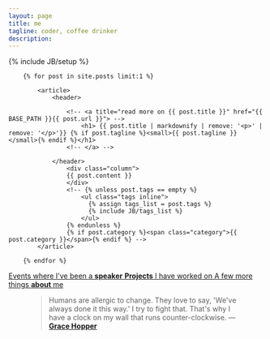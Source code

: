 ```yaml
---
layout: page
title: me
tagline: coder, coffee drinker
description:
---
```


{% include JB/setup %}

<section class="posts">

		{% for post in site.posts limit:1 %}

			<article>
				<header>

					<!-- <a title="read more on {{ post.title }}" href="{{ BASE_PATH }}{{ post.url }}"> -->
			    		<h1> {{ post.title | markdownify | remove: '<p>' | remove: '</p>'}} {% if post.tagline %}<small>{{ post.tagline }}</small>{% endif %}</h1>
			   		<!-- </a> -->

			    </header>
                    <div class="column">
					{{ post.content }}
                    </div>
			    	<!-- {% unless post.tags == empty %}
					    <ul class="tags inline">
					      {% assign tags_list = post.tags %}
					      {% include JB/tags_list %}
					    </ul>
					{% endunless %}
					{% if post.category %}<span class="category">{{ post.category }}</span>{% endif %} -->
			</article>

		{% endfor %}

</section>

<section>
    <nav class="column">
        <a href="/events" class="pull">
			Events where I've been a <strong>speaker</strong>
        </a>
        <a href="/projects" class="pull">
		 	<strong>Projects</strong> I have worked on
        </a>
        <a href="/about" class="pull">
			A few more things <strong>about</strong> me
        </a>
    </nav>
</section>

<section>
<figure class="quote">

<blockquote cite="Grace Hopper">Humans are allergic to change. They love to say, 'We've always done it this way.' I try to fight that. That's why I have a clock on my wall that runs counter-clockwise. &mdash; <a href="http://en.wikipedia.org/wiki/Grace_Hopper"><strong>Grace Hopper</strong></a></blockquote>

</figure>

</section>
